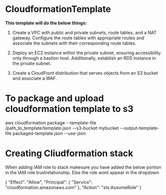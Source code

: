 # CloudformationTemplate
**This template will do the below things:**
 
1. Create a VPC with public and private subnets, route tables, and a NAT gateway. Configure the route tables with appropriate routes and associate the subnets with their corresponding route tables.

2. Deploy an EC2 instance within the private subnet, ensuring accessibility only through a bastion host. Additionally, establish an RDS instance in the private subnet.

3. Create a CloudFront distribution that serves objects from an S3 bucket and associate a WAF.

# To package and upload cloudformation template to s3

aws cloudformation package --template-file /path_to_template/template.json --s3-bucket mybucket --output-template-file packaged-template.json --use-json

# Creating Cliudformation stack

When adding IAM role to stack makesure you have added the below portion in the IAM role trustrelationship. Else the role wont appear in the dropdown
  
   {
      "Effect": "Allow",
      "Principal": {
        "Service": "cloudformation.amazonaws.com"
      },
      "Action": "sts:AssumeRole"
    }
    

